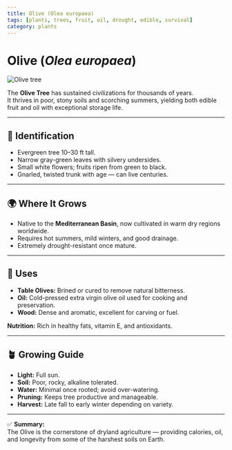 ```yaml
---
title: Olive (Olea europaea)
tags: [plants, trees, fruit, oil, drought, edible, survival]
category: plants
---
```


# Olive (*Olea europaea*)

![Olive tree](plants/images/olive.jpg)

The **Olive Tree** has sustained civilizations for thousands of years.  
It thrives in poor, stony soils and scorching summers, yielding both edible fruit and oil with exceptional storage life.

---

## 🌱 Identification
- Evergreen tree 10–30 ft tall.  
- Narrow gray-green leaves with silvery undersides.  
- Small white flowers; fruits ripen from green to black.  
- Gnarled, twisted trunk with age — can live centuries.

---

## 🌍 Where It Grows
- Native to the **Mediterranean Basin**, now cultivated in warm dry regions worldwide.  
- Requires hot summers, mild winters, and good drainage.  
- Extremely drought-resistant once mature.

---

## 🍴 Uses
- **Table Olives:** Brined or cured to remove natural bitterness.  
- **Oil:** Cold-pressed extra virgin olive oil used for cooking and preservation.  
- **Wood:** Dense and aromatic, excellent for carving or fuel.  

**Nutrition:** Rich in healthy fats, vitamin E, and antioxidants.

---

## 🪴 Growing Guide
- **Light:** Full sun.  
- **Soil:** Poor, rocky, alkaline tolerated.  
- **Water:** Minimal once rooted; avoid over-watering.  
- **Pruning:** Keeps tree productive and manageable.  
- **Harvest:** Late fall to early winter depending on variety.

---

✅ **Summary:**  
The Olive is the cornerstone of dryland agriculture — providing calories, oil, and longevity from some of the harshest soils on Earth.

